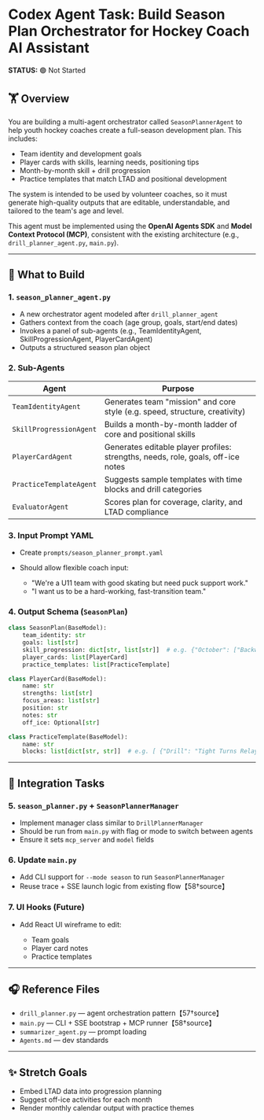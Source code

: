 # Codex Agent Task: Build Season Plan Orchestrator for Hockey Coach AI Assistant

**STATUS:** 🟢 Not Started

## 🏋️ Overview

You are building a multi-agent orchestrator called `SeasonPlannerAgent` to help youth hockey coaches create a full-season development plan. This includes:

* Team identity and development goals
* Player cards with skills, learning needs, positioning tips
* Month-by-month skill + drill progression
* Practice templates that match LTAD and positional development

The system is intended to be used by volunteer coaches, so it must generate high-quality outputs that are editable, understandable, and tailored to the team's age and level.

This agent must be implemented using the **OpenAI Agents SDK** and **Model Context Protocol (MCP)**, consistent with the existing architecture (e.g., `drill_planner_agent.py`, `main.py`).

---

## 🔧 What to Build

### 1. `season_planner_agent.py`

* A new orchestrator agent modeled after `drill_planner_agent`
* Gathers context from the coach (age group, goals, start/end dates)
* Invokes a panel of sub-agents (e.g., TeamIdentityAgent, SkillProgressionAgent, PlayerCardAgent)
* Outputs a structured season plan object

### 2. Sub-Agents

| Agent                   | Purpose                                                                          |
| ----------------------- | -------------------------------------------------------------------------------- |
| `TeamIdentityAgent`     | Generates team "mission" and core style (e.g. speed, structure, creativity)      |
| `SkillProgressionAgent` | Builds a month-by-month ladder of core and positional skills                     |
| `PlayerCardAgent`       | Generates editable player profiles: strengths, needs, role, goals, off-ice notes |
| `PracticeTemplateAgent` | Suggests sample templates with time blocks and drill categories                  |
| `EvaluatorAgent`        | Scores plan for coverage, clarity, and LTAD compliance                           |

### 3. Input Prompt YAML

* Create `prompts/season_planner_prompt.yaml`
* Should allow flexible coach input:

  * "We're a U11 team with good skating but need puck support work."
  * "I want us to be a hard-working, fast-transition team."

### 4. Output Schema (`SeasonPlan`)

```python
class SeasonPlan(BaseModel):
    team_identity: str
    goals: list[str]
    skill_progression: dict[str, list[str]]  # e.g. {"October": ["Backward Skating", "Passing"]}
    player_cards: list[PlayerCard]
    practice_templates: list[PracticeTemplate]

class PlayerCard(BaseModel):
    name: str
    strengths: list[str]
    focus_areas: list[str]
    position: str
    notes: str
    off_ice: Optional[str]

class PracticeTemplate(BaseModel):
    name: str
    blocks: list[dict[str, str]]  # e.g. [ {"Drill": "Tight Turns Relay", "Time": "10 min"} ]
```

---

## 🔹 Integration Tasks

### 5. `season_planner.py` + `SeasonPlannerManager`

* Implement manager class similar to `DrillPlannerManager`
* Should be run from `main.py` with flag or mode to switch between agents
* Ensure it sets `mcp_server` and `model` fields

### 6. Update `main.py`

* Add CLI support for `--mode season` to run `SeasonPlannerManager`
* Reuse trace + SSE launch logic from existing flow【58†source】

### 7. UI Hooks (Future)

* Add React UI wireframe to edit:

  * Team goals
  * Player card notes
  * Practice templates

---

## 🎧 Reference Files

* `drill_planner.py` — agent orchestration pattern【57†source】
* `main.py` — CLI + SSE bootstrap + MCP runner【58†source】
* `summarizer_agent.py` — prompt loading
* `Agents.md` — dev standards

---

## ✨ Stretch Goals

* Embed LTAD data into progression planning
* Suggest off-ice activities for each month
* Render monthly calendar output with practice themes
